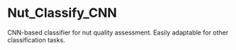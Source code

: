# Nut_Classify_CNN
CNN-based classifier for nut quality assessment. Easily adaptable for other classification tasks.
